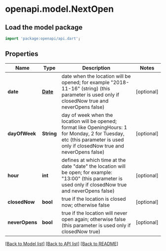 # openapi.model.NextOpen

## Load the model package
```dart
import 'package:openapi/api.dart';
```

## Properties
Name | Type | Description | Notes
------------ | ------------- | ------------- | -------------
**date** | [**Date**](Date.md) | date when the location will be opened; for example \"2018-11-16\" (string) (this parameter is used only if closedNow true and neverOpens false) | [optional] 
**dayOfWeek** | **String** | day of week when the location will be opened; format like OpeningHours: 1 for Monday, 2 for Tuesday, etc (this parameter is used only if closedNow true and neverOpens false) | [optional] 
**hour** | **int** | defines at which time at the date \"date\" the location will be open; for example: \"13:00\" (this parameter is used only if closedNow true and neverOpens false) | [optional] 
**closedNow** | **bool** | true if the location is closed now; otherwise false | [optional] 
**neverOpens** | **bool** | true if the location will never open again; otherwise false (this parameter is used only if closedNow true) | [optional] 

[[Back to Model list]](../README.md#documentation-for-models) [[Back to API list]](../README.md#documentation-for-api-endpoints) [[Back to README]](../README.md)


